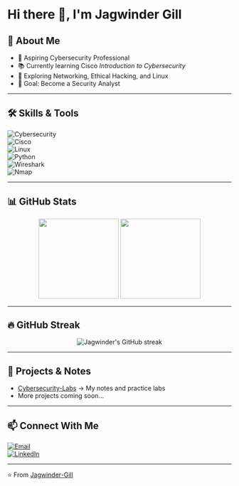 # Hi there 👋, I'm Jagwinder Gill

## 🚀 About Me
- 🔐 Aspiring Cybersecurity Professional  
- 📚 Currently learning Cisco *Introduction to Cybersecurity*  
- 🌱 Exploring Networking, Ethical Hacking, and Linux  
- 🎯 Goal: Become a Security Analyst  

---

## 🛠️ Skills & Tools  

![Cybersecurity](https://img.shields.io/badge/Cybersecurity-Expertise-blue?style=for-the-badge&logo=hackthebox)  
![Cisco](https://img.shields.io/badge/Cisco-Networking-1ba0d7?style=for-the-badge&logo=cisco)  
![Linux](https://img.shields.io/badge/Linux-Essentials-yellow?style=for-the-badge&logo=linux)  
![Python](https://img.shields.io/badge/Python-Scripting-3776AB?style=for-the-badge&logo=python&logoColor=white)  
![Wireshark](https://img.shields.io/badge/Wireshark-Network%20Analysis-1679A7?style=for-the-badge&logo=wireshark)  
![Nmap](https://img.shields.io/badge/Nmap-Network%20Scanner-lightgrey?style=for-the-badge)  

---

## 📊 GitHub Stats  

<p align="center">
  <img src="https://github-readme-stats.vercel.app/api?username=Jagwinder-Gill&show_icons=true&theme=tokyonight" height="180px"/>
  <img src="https://github-readme-stats.vercel.app/api/top-langs/?username=Jagwinder-Gill&layout=compact&theme=tokyonight" height="180px"/>
</p>

---

## 🔥 GitHub Streak  

<p align="center">
  <img src="https://streak-stats.demolab.com/?user=Jagwinder-Gill&theme=tokyonight" alt="Jagwinder's GitHub streak"/>
</p>

---

## 📂 Projects & Notes
- [Cybersecurity-Labs](https://github.com/Jagwinder-Gill/Cybersecurity-Labs) → My notes and practice labs  
- More projects coming soon...  

---

## 📫 Connect With Me  

[![Email](https://img.shields.io/badge/Email-jagwindergill408@gmail.com-red?style=for-the-badge&logo=gmail&logoColor=white)](mailto:jagwinder@example.com)  
[![LinkedIn](https://img.shields.io/badge/LinkedIn-Jagwinder%20Gill-blue?style=for-the-badge&logo=linkedin)](https://linkedin.com/)  

---

⭐️ From [Jagwinder-Gill](https://github.com/Jagwinder-Gill)


